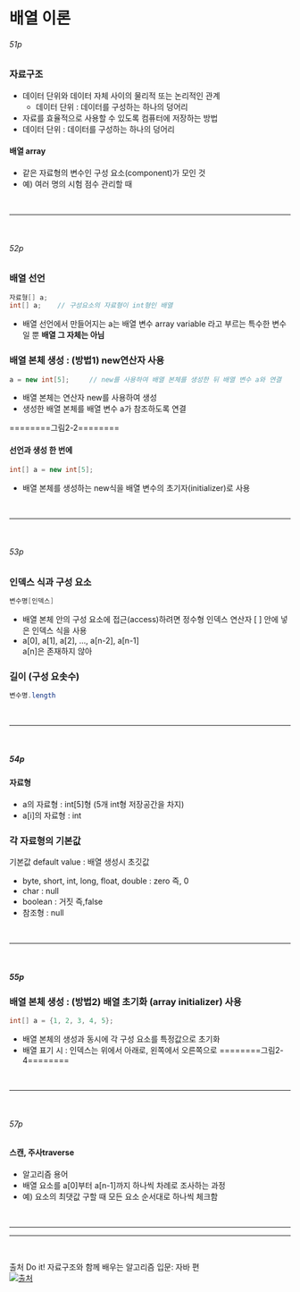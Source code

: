 # 배열 이론

###### 51p
### 자료구조
- 데이터 단위와 데이터 자체 사이의 물리적 또는 논리적인 관계
  - 데이터 단위 : 데이터를 구성하는 하나의 덩어리
- 자료를 효율적으로 사용할 수 있도록 컴퓨터에 저장하는 방법
- 데이터 단위 : 데이터를 구성하는 하나의 덩어리

#### 배열 array
- 같은 자료형의 변수인 구성 요소(component)가 모인 것
- 예) 여러 명의 시험 점수 관리할 때

<br>

---

<br>

###### 52p
### 배열 선언

```java
자료형[] a;
int[] a;    // 구성요소의 자료형이 int형인 배열
```

- 배열 선언에서 만들어지는 a는 배열 변수 array variable 라고 부르는 특수한 변수일 뿐
**배열 그 자체는 아님**

### 배열 본체 생성 : (방법1) new연산자 사용
```java
a = new int[5];     // new를 사용하여 배열 본체를 생성한 뒤 배열 변수 a와 연결
```

- 배열 본체는 연산자 new를 사용하여 생성
- 생성한 배열 본체를 배열 변수 a가 참조하도록 연결

========그림2-2========

#### 선언과 생성 한 번에
```java
int[] a = new int[5];
```
- 배열 본체를 생성하는 new식을 배열 변수의 초기자(initializer)로 사용

<br>

---

<br>

###### 53p
### 인덱스 식과 구성 요소
```java
변수명[인덱스]
```
- 배열 본체 안의 구성 요소에 접근(access)하려면 정수형 인덱스 연산자 [ ] 안에 넣은 인덱스 식을 사용
- a[0], a[1], a[2], ..., a[n-2], a[n-1]   
   a[n]은 존재하지 않아

### 길이 (구성 요솟수)
```java
변수명.length
```
<br>

---

<br>

##### 54p
#### 자료형 
- a의 자료형 : int[5]형 (5개 int형 저장공간을 차지)
- a[i]의 자료형 : int

### 각 자료형의 기본값
기본값 default value : 배열 생성시 초깃값
- byte, short, int, long, float, double : zero 즉, 0
- char : null
- boolean : 거짓 즉,false
- 참조형 : null
  
<br>

---

<br>

##### 55p
### 배열 본체 생성 : (방법2) 배열 초기화 (array initializer) 사용
```java
int[] a = {1, 2, 3, 4, 5};
```
- 배열 본체의 생성과 동시에 각 구성 요소를 특정값으로 초기화
- 배열 표기 시 : 인덱스는 위에서 아래로, 왼쪽에서 오른쪽으로
========그림2-4========

<br>

---

<br>

###### 57p
#### 스캔, 주사traverse
- 알고리즘 용어
- 배열 요소를 a[0]부터 a[n-1]까지 하나씩 차례로 조사하는 과정
- 예) 요소의 최댓값 구할 때 모든 요소 순서대로 하나씩 체크함


<br>

---

---

<br>

출처
Do it! 자료구조와 함께 배우는 알고리즘 입문: 자바 편   
[![출처](https://velog.velcdn.com/images/data_sy/post/d60b7ad1-7165-4d74-bbd9-b4aa207131cc/image.png)](https://product.kyobobook.co.kr/detail/S000001817897)